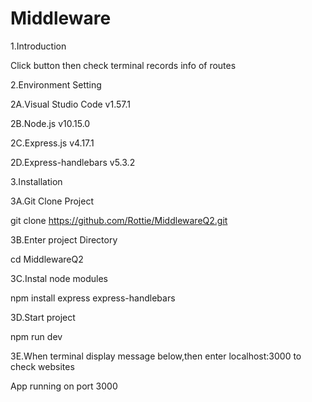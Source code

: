 # Middleware

1.Introduction


Click button then check terminal  records info of routes


2.Environment Setting

2A.Visual Studio Code v1.57.1

2B.Node.js v10.15.0

2C.Express.js v4.17.1

2D.Express-handlebars v5.3.2


3.Installation

3A.Git Clone Project

git clone https://github.com/Rottie/MiddlewareQ2.git


3B.Enter project Directory

cd MiddlewareQ2

3C.Instal node modules

npm install express express-handlebars


3D.Start project

npm run dev


3E.When terminal display message below,then enter localhost:3000 to check websites

App running on port 3000
